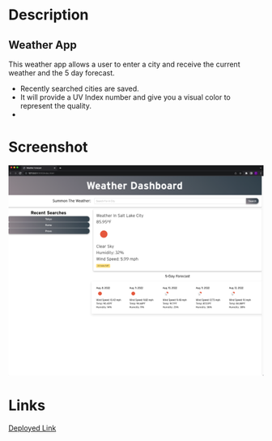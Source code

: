 # Description

## Weather App

This weather app allows a user to enter a city and receive the current weather and the 5 day forecast.
- Recently searched cities are saved.
- It will provide a UV Index number and give you a visual color to represent the quality.
- 
# Screenshot
![screenshot](./Assets/Weatherappscreenshot.png)
# Links
[Deployed Link](https://tommyalv.github.io/Challenge6-WeatherApp/)